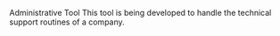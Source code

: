 Administrative Tool
This tool is being developed to handle the technical support routines of a company.
